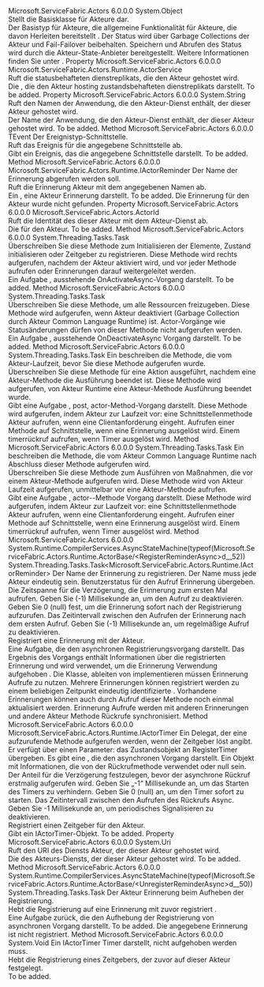 <Type Name="ActorBase" FullName="Microsoft.ServiceFabric.Actors.Runtime.ActorBase">
  <TypeSignature Language="C#" Value="public abstract class ActorBase" />
  <TypeSignature Language="ILAsm" Value=".class public auto ansi abstract beforefieldinit ActorBase extends System.Object" />
  <TypeSignature Language="DocId" Value="T:Microsoft.ServiceFabric.Actors.Runtime.ActorBase" />
  <TypeSignature Language="VB.NET" Value="Public MustInherit Class ActorBase" />
  <TypeSignature Language="F#" Value="type ActorBase = class" />
  <AssemblyInfo>
    <AssemblyName>Microsoft.ServiceFabric.Actors</AssemblyName>
    <AssemblyVersion>6.0.0.0</AssemblyVersion>
  </AssemblyInfo>
  <Base>
    <BaseTypeName>System.Object</BaseTypeName>
  </Base>
  <Interfaces />
  <Docs>
    <summary>
            Stellt die Basisklasse für Akteure dar.
            </summary>
    <remarks>
            Der Basistyp für Akteure, die allgemeine Funktionalität für Akteure, die davon Herleiten bereitstellt <see cref="T:Microsoft.ServiceFabric.Actors.Runtime.Actor" />.
            Der Status wird über Garbage Collections der Akteur und Fail-Failover beibehalten.
            Speichern und Abrufen des Status wird durch die Akteur-State-Anbieter bereitgestellt. Weitere Informationen finden Sie unter <see cref="T:Microsoft.ServiceFabric.Actors.Runtime.IActorStateProvider" /> .
            </remarks>
    <altmember cref="T:Microsoft.ServiceFabric.Actors.Runtime.Actor" />
  </Docs>
  <Members>
    <Member MemberName="ActorService">
      <MemberSignature Language="C#" Value="public Microsoft.ServiceFabric.Actors.Runtime.ActorService ActorService { get; }" />
      <MemberSignature Language="ILAsm" Value=".property instance class Microsoft.ServiceFabric.Actors.Runtime.ActorService ActorService" />
      <MemberSignature Language="DocId" Value="P:Microsoft.ServiceFabric.Actors.Runtime.ActorBase.ActorService" />
      <MemberSignature Language="VB.NET" Value="Public ReadOnly Property ActorService As ActorService" />
      <MemberSignature Language="F#" Value="member this.ActorService : Microsoft.ServiceFabric.Actors.Runtime.ActorService" Usage="Microsoft.ServiceFabric.Actors.Runtime.ActorBase.ActorService" />
      <MemberType>Property</MemberType>
      <AssemblyInfo>
        <AssemblyName>Microsoft.ServiceFabric.Actors</AssemblyName>
        <AssemblyVersion>6.0.0.0</AssemblyVersion>
      </AssemblyInfo>
      <ReturnValue>
        <ReturnType>Microsoft.ServiceFabric.Actors.Runtime.ActorService</ReturnType>
      </ReturnValue>
      <Docs>
        <summary>
            Ruft die statusbehafteten dienstreplikats, die den Akteur gehostet wird.
            </summary>
        <value>
            Die <see cref="P:Microsoft.ServiceFabric.Actors.Runtime.ActorBase.ActorService" /> , die den Akteur hosting zustandsbehafteten dienstreplikats darstellt.
            </value>
        <remarks>To be added.</remarks>
      </Docs>
    </Member>
    <Member MemberName="ApplicationName">
      <MemberSignature Language="C#" Value="public string ApplicationName { get; }" />
      <MemberSignature Language="ILAsm" Value=".property instance string ApplicationName" />
      <MemberSignature Language="DocId" Value="P:Microsoft.ServiceFabric.Actors.Runtime.ActorBase.ApplicationName" />
      <MemberSignature Language="VB.NET" Value="Public ReadOnly Property ApplicationName As String" />
      <MemberSignature Language="F#" Value="member this.ApplicationName : string" Usage="Microsoft.ServiceFabric.Actors.Runtime.ActorBase.ApplicationName" />
      <MemberType>Property</MemberType>
      <AssemblyInfo>
        <AssemblyName>Microsoft.ServiceFabric.Actors</AssemblyName>
        <AssemblyVersion>6.0.0.0</AssemblyVersion>
      </AssemblyInfo>
      <ReturnValue>
        <ReturnType>System.String</ReturnType>
      </ReturnValue>
      <Docs>
        <summary>
            Ruft den Namen der Anwendung, die den Akteur-Dienst enthält, der dieser Akteur gehostet wird.
            </summary>
        <value>Der Name der Anwendung, die den Akteur-Dienst enthält, der dieser Akteur gehostet wird.</value>
        <remarks>To be added.</remarks>
      </Docs>
    </Member>
    <Member MemberName="GetEvent&lt;TEvent&gt;">
      <MemberSignature Language="C#" Value="protected TEvent GetEvent&lt;TEvent&gt; ();" />
      <MemberSignature Language="ILAsm" Value=".method familyhidebysig instance !!TEvent GetEvent&lt;TEvent&gt;() cil managed" />
      <MemberSignature Language="DocId" Value="M:Microsoft.ServiceFabric.Actors.Runtime.ActorBase.GetEvent``1" />
      <MemberSignature Language="VB.NET" Value="Protected Function GetEvent(Of TEvent) () As TEvent" />
      <MemberSignature Language="F#" Value="member this.GetEvent : unit -&gt; 'Event" Usage="actorBase.GetEvent " />
      <MemberType>Method</MemberType>
      <AssemblyInfo>
        <AssemblyName>Microsoft.ServiceFabric.Actors</AssemblyName>
        <AssemblyVersion>6.0.0.0</AssemblyVersion>
      </AssemblyInfo>
      <ReturnValue>
        <ReturnType>TEvent</ReturnType>
      </ReturnValue>
      <TypeParameters>
        <TypeParameter Name="TEvent" />
      </TypeParameters>
      <Parameters />
      <Docs>
        <typeparam name="TEvent">Der Ereignistyp-Schnittstelle.</typeparam>
        <summary>
            Ruft das Ereignis für die angegebene Schnittstelle ab.
            </summary>
        <returns>Gibt ein Ereignis, das die angegebene Schnittstelle darstellt.</returns>
        <remarks>To be added.</remarks>
      </Docs>
    </Member>
    <Member MemberName="GetReminder">
      <MemberSignature Language="C#" Value="protected Microsoft.ServiceFabric.Actors.Runtime.IActorReminder GetReminder (string reminderName);" />
      <MemberSignature Language="ILAsm" Value=".method familyhidebysig instance class Microsoft.ServiceFabric.Actors.Runtime.IActorReminder GetReminder(string reminderName) cil managed" />
      <MemberSignature Language="DocId" Value="M:Microsoft.ServiceFabric.Actors.Runtime.ActorBase.GetReminder(System.String)" />
      <MemberSignature Language="VB.NET" Value="Protected Function GetReminder (reminderName As String) As IActorReminder" />
      <MemberSignature Language="F#" Value="member this.GetReminder : string -&gt; Microsoft.ServiceFabric.Actors.Runtime.IActorReminder" Usage="actorBase.GetReminder reminderName" />
      <MemberType>Method</MemberType>
      <AssemblyInfo>
        <AssemblyName>Microsoft.ServiceFabric.Actors</AssemblyName>
        <AssemblyVersion>6.0.0.0</AssemblyVersion>
      </AssemblyInfo>
      <ReturnValue>
        <ReturnType>Microsoft.ServiceFabric.Actors.Runtime.IActorReminder</ReturnType>
      </ReturnValue>
      <Parameters>
        <Parameter Name="reminderName" Type="System.String" />
      </Parameters>
      <Docs>
        <param name="reminderName">Der Name der Erinnerung abgerufen werden soll.</param>
        <summary>
            Ruft die Erinnerung Akteur mit dem angegebenen Namen ab.
            </summary>
        <returns>
            Ein <see cref="T:Microsoft.ServiceFabric.Actors.Runtime.IActorReminder" /> , eine Akteur Erinnerung darstellt.
            </returns>
        <remarks>To be added.</remarks>
        <exception cref="T:Microsoft.ServiceFabric.Actors.ReminderNotFoundException">Die Erinnerung für den Akteur wurde nicht gefunden.</exception>
      </Docs>
    </Member>
    <Member MemberName="Id">
      <MemberSignature Language="C#" Value="public Microsoft.ServiceFabric.Actors.ActorId Id { get; }" />
      <MemberSignature Language="ILAsm" Value=".property instance class Microsoft.ServiceFabric.Actors.ActorId Id" />
      <MemberSignature Language="DocId" Value="P:Microsoft.ServiceFabric.Actors.Runtime.ActorBase.Id" />
      <MemberSignature Language="VB.NET" Value="Public ReadOnly Property Id As ActorId" />
      <MemberSignature Language="F#" Value="member this.Id : Microsoft.ServiceFabric.Actors.ActorId" Usage="Microsoft.ServiceFabric.Actors.Runtime.ActorBase.Id" />
      <MemberType>Property</MemberType>
      <AssemblyInfo>
        <AssemblyName>Microsoft.ServiceFabric.Actors</AssemblyName>
        <AssemblyVersion>6.0.0.0</AssemblyVersion>
      </AssemblyInfo>
      <ReturnValue>
        <ReturnType>Microsoft.ServiceFabric.Actors.ActorId</ReturnType>
      </ReturnValue>
      <Docs>
        <summary>
            Ruft die Identität des dieser Akteur mit dem Akteur-Dienst ab.
            </summary>
        <value>Die <see cref="T:Microsoft.ServiceFabric.Actors.ActorId" /> für den Akteur.</value>
        <remarks>To be added.</remarks>
      </Docs>
    </Member>
    <Member MemberName="OnActivateAsync">
      <MemberSignature Language="C#" Value="protected virtual System.Threading.Tasks.Task OnActivateAsync ();" />
      <MemberSignature Language="ILAsm" Value=".method familyhidebysig newslot virtual instance class System.Threading.Tasks.Task OnActivateAsync() cil managed" />
      <MemberSignature Language="DocId" Value="M:Microsoft.ServiceFabric.Actors.Runtime.ActorBase.OnActivateAsync" />
      <MemberSignature Language="VB.NET" Value="Protected Overridable Function OnActivateAsync () As Task" />
      <MemberSignature Language="F#" Value="abstract member OnActivateAsync : unit -&gt; System.Threading.Tasks.Task&#xA;override this.OnActivateAsync : unit -&gt; System.Threading.Tasks.Task" Usage="actorBase.OnActivateAsync " />
      <MemberType>Method</MemberType>
      <AssemblyInfo>
        <AssemblyName>Microsoft.ServiceFabric.Actors</AssemblyName>
        <AssemblyVersion>6.0.0.0</AssemblyVersion>
      </AssemblyInfo>
      <ReturnValue>
        <ReturnType>System.Threading.Tasks.Task</ReturnType>
      </ReturnValue>
      <Parameters />
      <Docs>
        <summary>
            Überschreiben Sie diese Methode zum Initialisieren der Elemente, Zustand initialisieren oder Zeitgeber zu registrieren. Diese Methode wird rechts aufgerufen, nachdem der Akteur aktiviert wird, und vor jeder Methode aufrufen oder Erinnerungen darauf weitergeleitet werden.
            </summary>
        <returns>Ein <see cref="T:System.Threading.Tasks.Task">Aufgabe</see> , ausstehende OnActivateAsync-Vorgang darstellt.</returns>
        <remarks>To be added.</remarks>
      </Docs>
    </Member>
    <Member MemberName="OnDeactivateAsync">
      <MemberSignature Language="C#" Value="protected virtual System.Threading.Tasks.Task OnDeactivateAsync ();" />
      <MemberSignature Language="ILAsm" Value=".method familyhidebysig newslot virtual instance class System.Threading.Tasks.Task OnDeactivateAsync() cil managed" />
      <MemberSignature Language="DocId" Value="M:Microsoft.ServiceFabric.Actors.Runtime.ActorBase.OnDeactivateAsync" />
      <MemberSignature Language="VB.NET" Value="Protected Overridable Function OnDeactivateAsync () As Task" />
      <MemberSignature Language="F#" Value="abstract member OnDeactivateAsync : unit -&gt; System.Threading.Tasks.Task&#xA;override this.OnDeactivateAsync : unit -&gt; System.Threading.Tasks.Task" Usage="actorBase.OnDeactivateAsync " />
      <MemberType>Method</MemberType>
      <AssemblyInfo>
        <AssemblyName>Microsoft.ServiceFabric.Actors</AssemblyName>
        <AssemblyVersion>6.0.0.0</AssemblyVersion>
      </AssemblyInfo>
      <ReturnValue>
        <ReturnType>System.Threading.Tasks.Task</ReturnType>
      </ReturnValue>
      <Parameters />
      <Docs>
        <summary>
             Überschreiben Sie diese Methode, um alle Ressourcen freizugeben. Diese Methode wird aufgerufen, wenn Akteur deaktiviert (Garbage Collection durch Akteur Common Language Runtime) ist.
             Actor-Vorgänge wie Statusänderungen dürfen von dieser Methode nicht aufgerufen werden.
            </summary>
        <returns>Ein <see cref="T:System.Threading.Tasks.Task">Aufgabe</see> , ausstehende OnDeactivateAsync Vorgang darstellt.</returns>
        <remarks>To be added.</remarks>
      </Docs>
    </Member>
    <Member MemberName="OnPostActorMethodAsync">
      <MemberSignature Language="C#" Value="protected virtual System.Threading.Tasks.Task OnPostActorMethodAsync (Microsoft.ServiceFabric.Actors.Runtime.ActorMethodContext actorMethodContext);" />
      <MemberSignature Language="ILAsm" Value=".method familyhidebysig newslot virtual instance class System.Threading.Tasks.Task OnPostActorMethodAsync(valuetype Microsoft.ServiceFabric.Actors.Runtime.ActorMethodContext actorMethodContext) cil managed" />
      <MemberSignature Language="DocId" Value="M:Microsoft.ServiceFabric.Actors.Runtime.ActorBase.OnPostActorMethodAsync(Microsoft.ServiceFabric.Actors.Runtime.ActorMethodContext)" />
      <MemberSignature Language="F#" Value="abstract member OnPostActorMethodAsync : Microsoft.ServiceFabric.Actors.Runtime.ActorMethodContext -&gt; System.Threading.Tasks.Task&#xA;override this.OnPostActorMethodAsync : Microsoft.ServiceFabric.Actors.Runtime.ActorMethodContext -&gt; System.Threading.Tasks.Task" Usage="actorBase.OnPostActorMethodAsync actorMethodContext" />
      <MemberType>Method</MemberType>
      <AssemblyInfo>
        <AssemblyName>Microsoft.ServiceFabric.Actors</AssemblyName>
        <AssemblyVersion>6.0.0.0</AssemblyVersion>
      </AssemblyInfo>
      <ReturnValue>
        <ReturnType>System.Threading.Tasks.Task</ReturnType>
      </ReturnValue>
      <Parameters>
        <Parameter Name="actorMethodContext" Type="Microsoft.ServiceFabric.Actors.Runtime.ActorMethodContext" />
      </Parameters>
      <Docs>
        <param name="actorMethodContext">
            Ein <see cref="T:Microsoft.ServiceFabric.Actors.Runtime.ActorMethodContext" /> beschreiben die Methode, die vom Akteur-Laufzeit, bevor Sie diese Methode aufgerufen wurde.
            </param>
        <summary>
            Überschreiben Sie diese Methode für eine Aktion ausgeführt, nachdem eine Akteur-Methode die Ausführung beendet ist.
            Diese Methode wird aufgerufen, von Akteur Runtime eine Akteur-Methode Ausführung beendet wurde.
            </summary>
        <returns>
            Gibt eine <see cref="T:System.Threading.Tasks.Task">Aufgabe</see> , post, actor-Method-Vorgang darstellt.
            </returns>
        <remarks>
            Diese Methode wird aufgerufen, indem Akteur zur Laufzeit vor: <list type="bullet"> <item> <description>eine Schnittstellenmethode Akteur aufrufen, wenn eine Clientanforderung eingeht.</description> </item> <item> <description>Aufrufen einer Methode auf <see cref="T:Microsoft.ServiceFabric.Actors.Runtime.IRemindable" /> Schnittstelle, wenn eine Erinnerung ausgelöst wird.</description> </item> <item> <description>Einem timerrückruf aufrufen, wenn Timer ausgelöst wird.</description></item></list></remarks>
      </Docs>
    </Member>
    <Member MemberName="OnPreActorMethodAsync">
      <MemberSignature Language="C#" Value="protected virtual System.Threading.Tasks.Task OnPreActorMethodAsync (Microsoft.ServiceFabric.Actors.Runtime.ActorMethodContext actorMethodContext);" />
      <MemberSignature Language="ILAsm" Value=".method familyhidebysig newslot virtual instance class System.Threading.Tasks.Task OnPreActorMethodAsync(valuetype Microsoft.ServiceFabric.Actors.Runtime.ActorMethodContext actorMethodContext) cil managed" />
      <MemberSignature Language="DocId" Value="M:Microsoft.ServiceFabric.Actors.Runtime.ActorBase.OnPreActorMethodAsync(Microsoft.ServiceFabric.Actors.Runtime.ActorMethodContext)" />
      <MemberSignature Language="F#" Value="abstract member OnPreActorMethodAsync : Microsoft.ServiceFabric.Actors.Runtime.ActorMethodContext -&gt; System.Threading.Tasks.Task&#xA;override this.OnPreActorMethodAsync : Microsoft.ServiceFabric.Actors.Runtime.ActorMethodContext -&gt; System.Threading.Tasks.Task" Usage="actorBase.OnPreActorMethodAsync actorMethodContext" />
      <MemberType>Method</MemberType>
      <AssemblyInfo>
        <AssemblyName>Microsoft.ServiceFabric.Actors</AssemblyName>
        <AssemblyVersion>6.0.0.0</AssemblyVersion>
      </AssemblyInfo>
      <ReturnValue>
        <ReturnType>System.Threading.Tasks.Task</ReturnType>
      </ReturnValue>
      <Parameters>
        <Parameter Name="actorMethodContext" Type="Microsoft.ServiceFabric.Actors.Runtime.ActorMethodContext" />
      </Parameters>
      <Docs>
        <param name="actorMethodContext">
            Ein <see cref="T:Microsoft.ServiceFabric.Actors.Runtime.ActorMethodContext" /> beschreiben die Methode, die vom Akteur Common Language Runtime nach Abschluss dieser Methode aufgerufen wird.
            </param>
        <summary>
            Überschreiben Sie diese Methode zum Ausführen von Maßnahmen, die vor einem Akteur-Methode aufgerufen wird.
            Diese Methode wird von Akteur Laufzeit aufgerufen, unmittelbar vor eine Akteur-Methode aufrufen.
            </summary>
        <returns>
            Gibt eine <see cref="T:System.Threading.Tasks.Task">Aufgabe</see> , actor--Methode Vorgang darstellt.
            </returns>
        <remarks>
            Diese Methode wird aufgerufen, indem Akteur zur Laufzeit vor: <list type="bullet"> <item> <description>eine Schnittstellenmethode Akteur aufrufen, wenn eine Clientanforderung eingeht.</description> </item> <item> <description>Aufrufen einer Methode auf <see cref="T:Microsoft.ServiceFabric.Actors.Runtime.IRemindable" /> Schnittstelle, wenn eine Erinnerung ausgelöst wird.</description> </item> <item> <description>Einem timerrückruf aufrufen, wenn Timer ausgelöst wird.</description></item></list></remarks>
      </Docs>
    </Member>
    <Member MemberName="RegisterReminderAsync">
      <MemberSignature Language="C#" Value="protected System.Threading.Tasks.Task&lt;Microsoft.ServiceFabric.Actors.Runtime.IActorReminder&gt; RegisterReminderAsync (string reminderName, byte[] state, TimeSpan dueTime, TimeSpan period);" />
      <MemberSignature Language="ILAsm" Value=".method familyhidebysig instance class System.Threading.Tasks.Task`1&lt;class Microsoft.ServiceFabric.Actors.Runtime.IActorReminder&gt; RegisterReminderAsync(string reminderName, unsigned int8[] state, valuetype System.TimeSpan dueTime, valuetype System.TimeSpan period) cil managed" />
      <MemberSignature Language="DocId" Value="M:Microsoft.ServiceFabric.Actors.Runtime.ActorBase.RegisterReminderAsync(System.String,System.Byte[],System.TimeSpan,System.TimeSpan)" />
      <MemberSignature Language="VB.NET" Value="Protected Function RegisterReminderAsync (reminderName As String, state As Byte(), dueTime As TimeSpan, period As TimeSpan) As Task(Of IActorReminder)" />
      <MemberSignature Language="F#" Value="member this.RegisterReminderAsync : string * byte[] * TimeSpan * TimeSpan -&gt; System.Threading.Tasks.Task&lt;Microsoft.ServiceFabric.Actors.Runtime.IActorReminder&gt;" Usage="actorBase.RegisterReminderAsync (reminderName, state, dueTime, period)" />
      <MemberType>Method</MemberType>
      <AssemblyInfo>
        <AssemblyName>Microsoft.ServiceFabric.Actors</AssemblyName>
        <AssemblyVersion>6.0.0.0</AssemblyVersion>
      </AssemblyInfo>
      <Attributes>
        <Attribute>
          <AttributeName>System.Runtime.CompilerServices.AsyncStateMachine(typeof(Microsoft.ServiceFabric.Actors.Runtime.ActorBase/&lt;RegisterReminderAsync&gt;d__52))</AttributeName>
        </Attribute>
      </Attributes>
      <ReturnValue>
        <ReturnType>System.Threading.Tasks.Task&lt;Microsoft.ServiceFabric.Actors.Runtime.IActorReminder&gt;</ReturnType>
      </ReturnValue>
      <Parameters>
        <Parameter Name="reminderName" Type="System.String" />
        <Parameter Name="state" Type="System.Byte[]" />
        <Parameter Name="dueTime" Type="System.TimeSpan" />
        <Parameter Name="period" Type="System.TimeSpan" />
      </Parameters>
      <Docs>
        <param name="reminderName">Der Name der Erinnerung zu registrieren. Der Name muss jede Akteur eindeutig sein.</param>
        <param name="state">Benutzerstatus für den Aufruf Erinnerung übergeben.</param>
        <param name="dueTime">Die Zeitspanne für die Verzögerung, die Erinnerung zum ersten Mal aufrufen. Geben Sie (-1) Millisekunde an, um den Aufruf zu deaktivieren. Geben Sie 0 (null) fest, um die Erinnerung sofort nach der Registrierung aufzurufen.
            </param>
        <param name="period">
            Das Zeitintervall zwischen den Aufrufen der Erinnerung nach dem ersten Aufruf. Geben Sie (-1) Millisekunde an, um regelmäßige Aufruf zu deaktivieren.
            </param>
        <summary>
            Registriert eine Erinnerung mit der Akteur.
            </summary>
        <returns>
            Eine Aufgabe, die den asynchronen Registrierungsvorgang darstellt. Das Ergebnis des Vorgangs enthält Informationen über die registrierten Erinnerung und wird verwendet, um die Erinnerung Verwendung aufgehoben <see cref="M:Microsoft.ServiceFabric.Actors.Runtime.ActorBase.UnregisterReminderAsync(Microsoft.ServiceFabric.Actors.Runtime.IActorReminder)" />.
            </returns>
        <remarks>
          <para>
            Die Klasse, ableiten von <see cref="T:Microsoft.ServiceFabric.Actors.Runtime.ActorBase" /> implementieren müssen <see cref="T:Microsoft.ServiceFabric.Actors.Runtime.IRemindable" /> Erinnerung Aufrufe zu nutzen. Mehrere Erinnerungen können registriert werden zu einem beliebigen Zeitpunkt eindeutig identifizierte <paramref name="reminderName" />. Vorhandene Erinnerungen können auch durch Aufruf dieser Methode noch einmal aktualisiert werden. Erinnerung Aufrufe werden mit anderen Erinnerungen und andere Akteur Methode Rückrufe synchronisiert.
            </para>
        </remarks>
      </Docs>
    </Member>
    <Member MemberName="RegisterTimer">
      <MemberSignature Language="C#" Value="protected Microsoft.ServiceFabric.Actors.Runtime.IActorTimer RegisterTimer (Func&lt;object,System.Threading.Tasks.Task&gt; asyncCallback, object state, TimeSpan dueTime, TimeSpan period);" />
      <MemberSignature Language="ILAsm" Value=".method familyhidebysig instance class Microsoft.ServiceFabric.Actors.Runtime.IActorTimer RegisterTimer(class System.Func`2&lt;object, class System.Threading.Tasks.Task&gt; asyncCallback, object state, valuetype System.TimeSpan dueTime, valuetype System.TimeSpan period) cil managed" />
      <MemberSignature Language="DocId" Value="M:Microsoft.ServiceFabric.Actors.Runtime.ActorBase.RegisterTimer(System.Func{System.Object,System.Threading.Tasks.Task},System.Object,System.TimeSpan,System.TimeSpan)" />
      <MemberSignature Language="VB.NET" Value="Protected Function RegisterTimer (asyncCallback As Func(Of Object, Task), state As Object, dueTime As TimeSpan, period As TimeSpan) As IActorTimer" />
      <MemberSignature Language="F#" Value="member this.RegisterTimer : Func&lt;obj, System.Threading.Tasks.Task&gt; * obj * TimeSpan * TimeSpan -&gt; Microsoft.ServiceFabric.Actors.Runtime.IActorTimer" Usage="actorBase.RegisterTimer (asyncCallback, state, dueTime, period)" />
      <MemberType>Method</MemberType>
      <AssemblyInfo>
        <AssemblyName>Microsoft.ServiceFabric.Actors</AssemblyName>
        <AssemblyVersion>6.0.0.0</AssemblyVersion>
      </AssemblyInfo>
      <ReturnValue>
        <ReturnType>Microsoft.ServiceFabric.Actors.Runtime.IActorTimer</ReturnType>
      </ReturnValue>
      <Parameters>
        <Parameter Name="asyncCallback" Type="System.Func&lt;System.Object,System.Threading.Tasks.Task&gt;" />
        <Parameter Name="state" Type="System.Object" />
        <Parameter Name="dueTime" Type="System.TimeSpan" />
        <Parameter Name="period" Type="System.TimeSpan" />
      </Parameters>
      <Docs>
        <param name="asyncCallback">
            Ein Delegat, der eine aufzurufende Methode aufgerufen werden, wenn der Zeitgeber löst angibt.
            Er verfügt über einen Parameter: das Zustandsobjekt an RegisterTimer übergeben.
            Es gibt eine <see cref="T:System.Threading.Tasks.Task" /> , die den asynchronen Vorgang darstellt.
            </param>
        <param name="state">Ein Objekt mit Informationen, die von der Rückrufmethode verwendet oder null sein.</param>
        <param name="dueTime">Der Anteil für die Verzögerung festzulegen, bevor der asynchrone Rückruf erstmalig aufgerufen wird. Geben Sie „-1“ Millisekunde an, um das Starten des Timers zu verhindern. Geben Sie 0 (null) an, um den Timer sofort zu starten.
            </param>
        <param name="period">
            Das Zeitintervall zwischen den Aufrufen des Rückrufs Async. Geben Sie -1 Millisekunde an, um periodisches Signalisieren zu deaktivieren.</param>
        <summary>
            Registriert einen Zeitgeber für den Akteur.
            </summary>
        <returns>Gibt ein IActorTimer-Objekt.</returns>
        <remarks>To be added.</remarks>
      </Docs>
    </Member>
    <Member MemberName="ServiceUri">
      <MemberSignature Language="C#" Value="public Uri ServiceUri { get; }" />
      <MemberSignature Language="ILAsm" Value=".property instance class System.Uri ServiceUri" />
      <MemberSignature Language="DocId" Value="P:Microsoft.ServiceFabric.Actors.Runtime.ActorBase.ServiceUri" />
      <MemberSignature Language="VB.NET" Value="Public ReadOnly Property ServiceUri As Uri" />
      <MemberSignature Language="F#" Value="member this.ServiceUri : Uri" Usage="Microsoft.ServiceFabric.Actors.Runtime.ActorBase.ServiceUri" />
      <MemberType>Property</MemberType>
      <AssemblyInfo>
        <AssemblyName>Microsoft.ServiceFabric.Actors</AssemblyName>
        <AssemblyVersion>6.0.0.0</AssemblyVersion>
      </AssemblyInfo>
      <ReturnValue>
        <ReturnType>System.Uri</ReturnType>
      </ReturnValue>
      <Docs>
        <summary>
            Ruft den URI des Diensts Akteur, der dieser Akteur gehostet wird.
            </summary>
        <value>Die <see cref="T:System.Uri" /> des Akteurs-Diensts, der dieser Akteur gehostet wird.</value>
        <remarks>To be added.</remarks>
      </Docs>
    </Member>
    <Member MemberName="UnregisterReminderAsync">
      <MemberSignature Language="C#" Value="protected System.Threading.Tasks.Task UnregisterReminderAsync (Microsoft.ServiceFabric.Actors.Runtime.IActorReminder reminder);" />
      <MemberSignature Language="ILAsm" Value=".method familyhidebysig instance class System.Threading.Tasks.Task UnregisterReminderAsync(class Microsoft.ServiceFabric.Actors.Runtime.IActorReminder reminder) cil managed" />
      <MemberSignature Language="DocId" Value="M:Microsoft.ServiceFabric.Actors.Runtime.ActorBase.UnregisterReminderAsync(Microsoft.ServiceFabric.Actors.Runtime.IActorReminder)" />
      <MemberSignature Language="VB.NET" Value="Protected Function UnregisterReminderAsync (reminder As IActorReminder) As Task" />
      <MemberSignature Language="F#" Value="member this.UnregisterReminderAsync : Microsoft.ServiceFabric.Actors.Runtime.IActorReminder -&gt; System.Threading.Tasks.Task" Usage="actorBase.UnregisterReminderAsync reminder" />
      <MemberType>Method</MemberType>
      <AssemblyInfo>
        <AssemblyName>Microsoft.ServiceFabric.Actors</AssemblyName>
        <AssemblyVersion>6.0.0.0</AssemblyVersion>
      </AssemblyInfo>
      <Attributes>
        <Attribute>
          <AttributeName>System.Runtime.CompilerServices.AsyncStateMachine(typeof(Microsoft.ServiceFabric.Actors.Runtime.ActorBase/&lt;UnregisterReminderAsync&gt;d__50))</AttributeName>
        </Attribute>
      </Attributes>
      <ReturnValue>
        <ReturnType>System.Threading.Tasks.Task</ReturnType>
      </ReturnValue>
      <Parameters>
        <Parameter Name="reminder" Type="Microsoft.ServiceFabric.Actors.Runtime.IActorReminder" />
      </Parameters>
      <Docs>
        <param name="reminder">Der Akteur Erinnerung beim Aufheben der Registrierung.</param>
        <summary>
            Hebt die Registrierung auf eine Erinnerung mit zuvor registriert <see cref="M:Microsoft.ServiceFabric.Actors.Runtime.ActorBase.RegisterReminderAsync(System.String,System.Byte[],System.TimeSpan,System.TimeSpan)" />.
            </summary>
        <returns>
            Eine Aufgabe zurück, die den Aufhebung der Registrierung von asynchronen Vorgang darstellt.
            </returns>
        <remarks>To be added.</remarks>
        <exception cref="T:System.Fabric.FabricException">
            Die angegebene Erinnerung ist nicht registriert.
            </exception>
      </Docs>
    </Member>
    <Member MemberName="UnregisterTimer">
      <MemberSignature Language="C#" Value="protected void UnregisterTimer (Microsoft.ServiceFabric.Actors.Runtime.IActorTimer timer);" />
      <MemberSignature Language="ILAsm" Value=".method familyhidebysig instance void UnregisterTimer(class Microsoft.ServiceFabric.Actors.Runtime.IActorTimer timer) cil managed" />
      <MemberSignature Language="DocId" Value="M:Microsoft.ServiceFabric.Actors.Runtime.ActorBase.UnregisterTimer(Microsoft.ServiceFabric.Actors.Runtime.IActorTimer)" />
      <MemberSignature Language="VB.NET" Value="Protected Sub UnregisterTimer (timer As IActorTimer)" />
      <MemberSignature Language="F#" Value="member this.UnregisterTimer : Microsoft.ServiceFabric.Actors.Runtime.IActorTimer -&gt; unit" Usage="actorBase.UnregisterTimer timer" />
      <MemberType>Method</MemberType>
      <AssemblyInfo>
        <AssemblyName>Microsoft.ServiceFabric.Actors</AssemblyName>
        <AssemblyVersion>6.0.0.0</AssemblyVersion>
      </AssemblyInfo>
      <ReturnValue>
        <ReturnType>System.Void</ReturnType>
      </ReturnValue>
      <Parameters>
        <Parameter Name="timer" Type="Microsoft.ServiceFabric.Actors.Runtime.IActorTimer" />
      </Parameters>
      <Docs>
        <param name="timer">Ein IActorTimer Timer darstellt, nicht aufgehoben werden muss.</param>
        <summary>
            Hebt die Registrierung eines Zeitgebers, der zuvor auf dieser Akteur festgelegt.
            </summary>
        <remarks>To be added.</remarks>
      </Docs>
    </Member>
  </Members>
</Type>